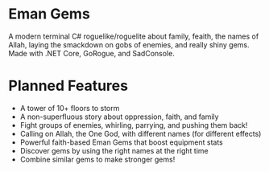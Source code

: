 # Eman Gems

A modern terminal C# roguelike/roguelite about family, feaith, the names of Allah, laying the smackdown on gobs of enemies, and really shiny gems. Made with .NET Core, GoRogue, and SadConsole.

# Planned Features

- A tower of 10+ floors to storm
- A non-superfluous story about oppression, faith, and family
- Fight groups of enemies, whirling, parrying, and pushing them back!
- Calling on Allah, the One God, with different names (for different effects)
- Powerful faith-based Eman Gems that boost equipment stats
- Discover gems by using the right names at the right time
- Combine similar gems to make stronger gems!
